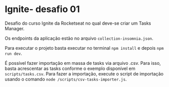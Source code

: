 
# Ignite- desafio 01

Desafio do curso Ignite da Rocketseat no qual deve-se criar um Tasks Manager.

Os endpoints da aplicação estão no arquivo `collection-insomnia.json`.

Para executar o projeto basta executar no terminal `npm install` e depois `npm run dev`.

É possível fazer importação em massa de tasks via arquivo .csv. Para isso, basta acrescentar as tasks conforme o exemplo disponível em `scripts/tasks.csv`. Para fazer a importação, execute o script de importação usando o comando `node /scripts/csv-tasks-importer.js`.
